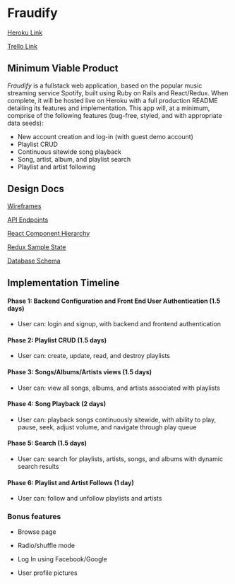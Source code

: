 # Fraudify

[Heroku Link](http://fraudify.herokuapp.com)

[Trello Link](https://trello.com/b/L9aRsajH/fraudify)

## Minimum Viable Product

*Fraudify* is a fullstack web application, based on the popular music streaming service Spotify, built using Ruby on Rails and React/Redux. When complete, it will be hosted live on Heroku with a full production README detailing its features and implementation. This app will, at a minimum, comprise of the following features (bug-free, styled, and with appropriate data seeds):  

* New account creation and log-in (with guest demo account)
* Playlist CRUD
* Continuous sitewide song playback
* Song, artist, album, and playlist search
* Playlist and artist following


## Design Docs

[Wireframes](wireframes)

[API Endpoints](api-endpoints.md)

[React Component Hierarchy](component-hierarchy.md)

[Redux Sample State](sample-state.md)

[Database Schema](schema.md)

## Implementation Timeline
#### Phase 1: Backend Configuration and Front End User Authentication (1.5 days)
  * User can: login and signup, with backend and frontend authentication

#### Phase 2: Playlist CRUD (1.5 days)
  * User can: create, update, read, and destroy playlists

#### Phase 3: Songs/Albums/Artists views (1.5 days)
  * User can: view all songs, albums, and artists associated with playlists

#### Phase 4: Song Playback (2 days)
  * User can: playback songs continuously sitewide, with ability to play, pause, seek, adjust volume, and navigate through play queue

#### Phase 5: Search (1.5 days)
  * User can: search for playlists, artists, songs, and albums with dynamic search results

#### Phase 6: Playlist and Artist Follows (1 day)
  * User can: follow and unfollow playlists and artists

### Bonus features

* Browse page

* Radio/shuffle mode

* Log In using Facebook/Google

* User profile pictures
